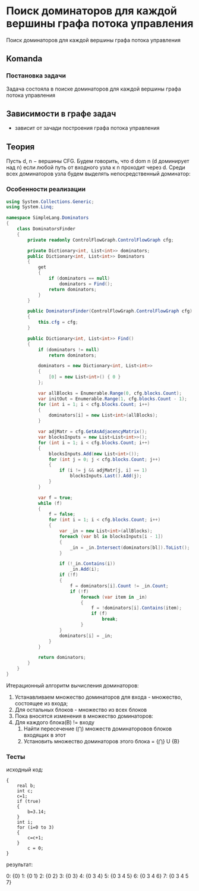 ﻿# Поиск доминаторов для каждой вершины графа потока управления

Поиск доминаторов для каждой вершины графа потока управления

## Komanda

### Постановка задачи
Задача состояла в поиске доминаторов для каждой вершины графа потока управления

## Зависимости в графе задач

- зависит от зачади построения графа потока управления

## Теория

Пусть d, n − вершины CFG. Будем говорить, что d dom n
(d доминирует над n) если любой путь от входного узла к n проходит
через d.
Среди всех доминаторов узла будем выделять непосредственный
доминатор:

### Особенности реализации

```csharp
using System.Collections.Generic;
using System.Linq;

namespace SimpleLang.Dominators
{
    class DominatorsFinder
    {
        private readonly ControlFlowGraph.ControlFlowGraph cfg;

        private Dictionary<int, List<int>> dominators;
        public Dictionary<int, List<int>> Dominators
        {
            get
            {
                if (dominators == null)
                    dominators = Find();
                return dominators;
            }
        }

        public DominatorsFinder(ControlFlowGraph.ControlFlowGraph cfg)
        {
            this.cfg = cfg;
        }

        public Dictionary<int, List<int>> Find()
        {
            if (dominators != null)
                return dominators;

            dominators = new Dictionary<int, List<int>>
            {
                [0] = new List<int>() { 0 }
            };

            var allBlocks = Enumerable.Range(0, cfg.blocks.Count);
            var initOut = Enumerable.Range(1, cfg.blocks.Count - 1);
            for (int i = 1; i < cfg.blocks.Count; i++)
            {
                dominators[i] = new List<int>(allBlocks);
            }

            var adjMatr = cfg.GetAsAdjacencyMatrix();
            var blocksInputs = new List<List<int>>();
            for (int i = 1; i < cfg.blocks.Count; i++)
            {
                blocksInputs.Add(new List<int>());
                for (int j = 0; j < cfg.blocks.Count; j++)
                {
                    if (i != j && adjMatr[j, i] == 1)
                        blocksInputs.Last().Add(j);
                }
            }

            var f = true;
            while (f)
            {
                f = false;
                for (int i = 1; i < cfg.blocks.Count; i++)
                {
                    var _in = new List<int>(allBlocks);
                    foreach (var bl in blocksInputs[i - 1])
                    {
                        _in = _in.Intersect(dominators[bl]).ToList();
                    }

                    if (!_in.Contains(i))
                        _in.Add(i);
                    if (!f)
                    {
                        f = dominators[i].Count != _in.Count;
                        if (!f)
                            foreach (var item in _in)
                            {
                                f = !dominators[i].Contains(item);
                                if (f)
                                    break;
                            }
                    }
                    dominators[i] = _in;
                }
            }

            return dominators;
        }
    }
}
```
Итерационный алгоритм вычисления доминаторов:
1. Устанавливаем множество доминаторов для входа - множество, состоящее из входа;
2. Для остальных блоков - множество из всех блоков
3. Пока вносятся изменения в множество доминаторов:
4. Для каждого блока(B) != входу
	1. Найти пересечение (⋂) множеств доминаторовов блоков входящих в этот 
	2. Установить множество доминаторов этого блока = {⋂} U {B}


### Тесты

исходный код:

    {
    	real b;
    	int c;
    	c=1;
    	if (true)
    	{
    		b=3.14;
    	} 
    	int i;
    	for (i=0 to 3)
    	{
    		c=c+1;
    	}
            c = 0;
    }

результат:

0: {0}
1: {0 1}
2: {0 2}
3: {0 3}
4: {0 3 4}
5: {0 3 4 5}
6: {0 3 4 6}
7: {0 3 4 5 7}